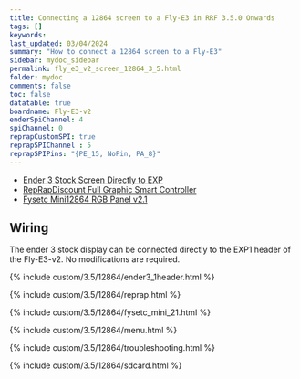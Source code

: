 ```yaml
---
title: Connecting a 12864 screen to a Fly-E3 in RRF 3.5.0 Onwards
tags: []
keywords: 
last_updated: 03/04/2024
summary: "How to connect a 12864 screen to a Fly-E3"
sidebar: mydoc_sidebar
permalink: fly_e3_v2_screen_12864_3_5.html
folder: mydoc
comments: false
toc: false
datatable: true
boardname: Fly-E3-v2
enderSpiChannel: 4
spiChannel: 0
reprapCustomSPI: true
reprapSPIChannel : 5
reprapSPIPins: "{PE_15, NoPin, PA_8}"
---
```


<ul id="profileTabs" class="nav nav-tabs">
    <li class="active"><a class="noCrossRef" href="#e3stock" data-toggle="tab">Ender 3 Stock Screen Directly to EXP</a></li>
    <li><a class="noCrossRef" href="#reprap" data-toggle="tab">RepRapDiscount Full Graphic Smart Controller</a></li>
    <li><a class="noCrossRef" href="#fysetc" data-toggle="tab">Fysetc Mini12864 RGB Panel v2.1</a></li>
</ul>
  <div class="tab-content">
<div role="tabpanel" class="tab-pane active" id="e3stock" markdown="1">

## Wiring

The ender 3 stock display can be connected directly to the EXP1 header of the Fly-E3-v2. No modifications are required.

{% include custom/3.5/12864/ender3_1header.html %}

</div>

<div role="tabpanel" class="tab-pane" id="reprap" markdown="1">

{% include custom/3.5/12864/reprap.html %}

</div>

<div role="tabpanel" class="tab-pane" id="fysetc" markdown="1">

{% include custom/3.5/12864/fysetc_mini_21.html %}

</div>

</div>

{% include custom/3.5/12864/menu.html %}

{% include custom/3.5/12864/troubleshooting.html %}

{% include custom/3.5/12864/sdcard.html %}
